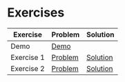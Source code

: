 # Exercises

| Exercise | Problem | Solution |
| --- | --- | --- |
| Demo | [Demo](https://codesandbox.io/s/github/bitovi/trainings/tree/main/Demo) |  |
| Exercise 1 | [Problem](https://codesandbox.io/s/github/bitovi/trainings/tree/main/react-context-why-when-how/Exercise1/problem) | [Solution](https://codesandbox.io/s/github/bitovi/trainings/tree/main/react-context-why-when-how/Exercise1/solution) |
| Exercise 2 | [Problem](https://codesandbox.io/s/github/bitovi/trainings/tree/main/react-context-why-when-how/Exercise2/problem) | [Solution](https://codesandbox.io/s/github/bitovi/trainings/tree/main/react-context-why-when-how/Exercise2/solution) |
